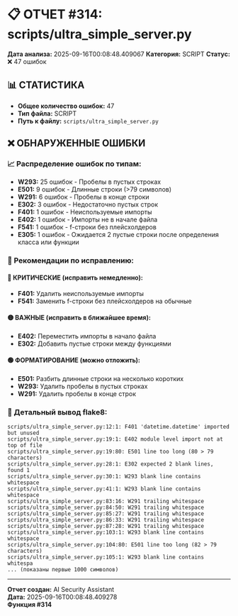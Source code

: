 # 📋 ОТЧЕТ #314: scripts/ultra_simple_server.py

**Дата анализа:** 2025-09-16T00:08:48.409067
**Категория:** SCRIPT
**Статус:** ❌ 47 ошибок

## 📊 СТАТИСТИКА

- **Общее количество ошибок:** 47
- **Тип файла:** SCRIPT
- **Путь к файлу:** `scripts/ultra_simple_server.py`

## ❌ ОБНАРУЖЕННЫЕ ОШИБКИ

### 📈 Распределение ошибок по типам:

- **W293:** 25 ошибок - Пробелы в пустых строках
- **E501:** 9 ошибок - Длинные строки (>79 символов)
- **W291:** 6 ошибок - Пробелы в конце строки
- **E302:** 3 ошибок - Недостаточно пустых строк
- **F401:** 1 ошибок - Неиспользуемые импорты
- **E402:** 1 ошибок - Импорты не в начале файла
- **F541:** 1 ошибок - f-строки без плейсхолдеров
- **E305:** 1 ошибок - Ожидается 2 пустые строки после определения класса или функции

### 🎯 Рекомендации по исправлению:

#### 🔴 КРИТИЧЕСКИЕ (исправить немедленно):
- **F401:** Удалить неиспользуемые импорты
- **F541:** Заменить f-строки без плейсхолдеров на обычные

#### 🟡 ВАЖНЫЕ (исправить в ближайшее время):
- **E402:** Переместить импорты в начало файла
- **E302:** Добавить пустые строки между функциями

#### 🟢 ФОРМАТИРОВАНИЕ (можно отложить):
- **E501:** Разбить длинные строки на несколько коротких
- **W293:** Удалить пробелы в пустых строках
- **W291:** Удалить пробелы в конце строк

### 📝 Детальный вывод flake8:

```
scripts/ultra_simple_server.py:12:1: F401 'datetime.datetime' imported but unused
scripts/ultra_simple_server.py:19:1: E402 module level import not at top of file
scripts/ultra_simple_server.py:19:80: E501 line too long (80 > 79 characters)
scripts/ultra_simple_server.py:28:1: E302 expected 2 blank lines, found 1
scripts/ultra_simple_server.py:30:1: W293 blank line contains whitespace
scripts/ultra_simple_server.py:41:1: W293 blank line contains whitespace
scripts/ultra_simple_server.py:83:16: W291 trailing whitespace
scripts/ultra_simple_server.py:84:50: W291 trailing whitespace
scripts/ultra_simple_server.py:85:27: W291 trailing whitespace
scripts/ultra_simple_server.py:86:33: W291 trailing whitespace
scripts/ultra_simple_server.py:87:28: W291 trailing whitespace
scripts/ultra_simple_server.py:103:1: W293 blank line contains whitespace
scripts/ultra_simple_server.py:104:80: E501 line too long (82 > 79 characters)
scripts/ultra_simple_server.py:105:1: W293 blank line contains whitespa
... (показаны первые 1000 символов)
```

---
**Отчет создан:** AI Security Assistant  
**Дата:** 2025-09-16T00:08:48.409278  
**Функция #314**
